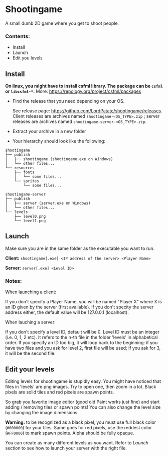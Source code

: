 # Shootingame
A small dumb 2D game where you get to shoot people.

### Contents:
- Install
- Launch
- Edit you levels

## Install

**On linux, you might have to install csfml library. The package can be `csfml` or `libcsfml-*`.** More: https://repology.org/project/csfml/packages

* Find the release that you need depending on your OS.

    See release page: https://github.com/LordPatate/shootingame/releases.
Client releases are archives named `shootingame-<OS_TYPE>.zip` ;
server releases are archives named `shootingame-server-<OS_TYPE>.zip`.

* Extract your archive in a new folder

* Your hierarchy should look like the following:
```
shootingame
├── publish
│   ├── shootingame (shootingame.exe on Windows)
│   └── other files...
└── resources
    ├── fonts
    │   └── some files...
    └── sprites
        └── some files...

shootingame-server
├── publish
│   ├── server (server.exe on Windows)
│   └── other files...
└── levels
    ├── level0.png
    └── level1.png
```

## Launch

Make sure you are in the same folder as the executable you want to run.

**Client:** `shootingame[.exe] <IP address of the server> <Player Name>`

**Server:** `server[.exe] <Level ID>`

### Notes:

When launching a client:

If you don't specify a Player Name, you will be named "Player X" where X is an ID given by the server (first available).
If you don't specity the server address either, the default value will be 127.0.0.1 (localhost).

When lauching a server:

If you don't specify a level ID, default will be 0. Level ID must be an integer (i.e. 0, 1, 2 etc). It refers to the n-th file in the folder 'levels' in alphabetical order. If you specify an ID too big, it will loop back to the beginning: if you have two files and you ask for level 2, first file will be used; if you ask for 3, it will be the second file.

## Edit your levels

Editing levels for shootingame is stupidly easy. You might have noticed that files in 'levels' are png images. Try to open one, then zoom in a lot. Black pixels are solid tiles and red pixels are spawn points.

So grab you favorite image editor (good old Paint works just fine) and start adding / removing tiles or spawn points!
You can also change the level size by changing the image dimensions.

**Warning:** to be recognized as a black pixel, you must use full black color (`#000000`) for your tiles. Same goes for red pixels, use the reddest color (`#FF0000`) to mark spawn points. Alpha should be fully opaque.

You can create as many different levels as you want. Refer to *Launch* section to see how to launch your server with the right file.
